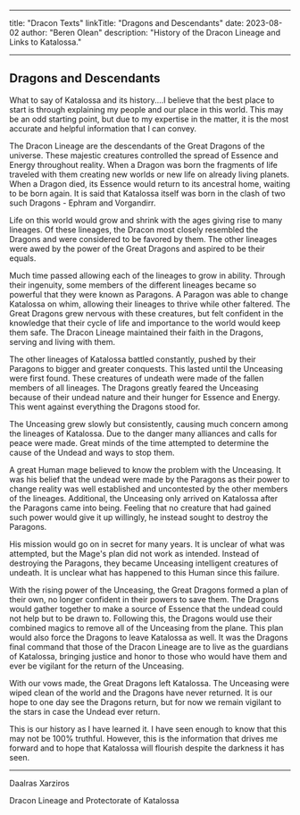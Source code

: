 
---
title: "Dracon Texts"
linkTitle: "Dragons and Descendants"
date: 2023-08-02
author: "Beren Olean"
description: "History of the Dracon Lineage and Links to Katalossa."

---

## Dragons and Descendants

What to say of Katalossa and its history....I believe that the best place to start is through explaining my people and our place in this world. This may be an odd starting point, but due to my expertise in the matter, it is the most accurate and helpful information that I can convey.

The Dracon Lineage are the descendants of the Great Dragons of the universe. These majestic creatures controlled the spread of Essence and Energy throughout reality. When a Dragon was born the fragments of life traveled with them creating new worlds or new life on already living planets. When a Dragon died, its Essence would return to its ancestral home, waiting to be born again. It is said that Katalossa itself was born in the clash of two such Dragons - Ephram and Vorgandirr.

Life on this world would grow and shrink with the ages giving rise to many lineages. Of these lineages, the Dracon most closely resembled the Dragons and were considered to be favored by them. The other lineages were awed by the power of the Great Dragons and aspired to be their equals. 

Much time passed allowing each of the lineages to grow in ability. Through their ingenuity, some members of the different lineages became so powerful that they were known as Paragons. A Paragon was able to change Katalossa on whim, allowing their lineages to thrive while other faltered. The Great Dragons grew nervous with these creatures, but felt confident in the knowledge that their cycle of life and importance to the world would keep them safe. The Dracon Lineage maintained their faith in the Dragons, serving and living with them.

The other lineages of Katalossa battled constantly, pushed by their Paragons to bigger and greater conquests. This lasted until the Unceasing were first found. These creatures of undeath were made of the fallen members of all lineages. The Dragons greatly feared the Unceasing because of their undead nature and their hunger for Essence and Energy. This went against everything the Dragons stood for.

The Unceasing grew slowly but consistently, causing much concern among the lineages of Katalossa. Due to the danger many alliances and calls for peace were made. Great minds of the time attempted to determine the cause of the Undead and ways to stop them.

A great Human mage believed to know the problem with the Unceasing. It was his belief that the undead were made by the Paragons as their power to change reality was well established and uncontested by the other members of the lineages. Additional, the Unceasing only arrived on Katalossa after the Paragons came into being. Feeling that no creature that had gained such power would give it up willingly, he instead sought to destroy the Paragons.

His mission would go on in secret for many years. It is unclear of what was attempted, but the Mage's plan did not work as intended. Instead of destroying the Paragons, they became Unceasing intelligent creatures of undeath. It is unclear what has happened to this Human since this failure.

With the rising power of the Unceasing, the Great Dragons formed a plan of their own, no longer confident in their powers to save them. The Dragons would gather together to make a source of Essence that the undead could not help but to be drawn to. Following this, the Dragons would use their combined magics to remove all of the Unceasing from the plane. This plan would also force the Dragons to leave Katalossa as well. It was the Dragons final command that those of the Dracon Lineage are to live as the guardians of Katalossa, bringing justice and honor to those who would have them and ever be vigilant for the return of the Unceasing.

With our vows made, the Great Dragons left Katalossa. The Unceasing were wiped clean of the world and the Dragons have never returned. It is our hope to one day see the Dragons return, but for now we remain vigilant to the stars in case the Undead ever return.

This is our history as I have learned it.  I have seen enough to know that this may not be 100% truthful.  However, this is the information that drives me forward and to hope that Katalossa will flourish despite the darkness it has seen.

------

Daalras Xarziros

Dracon Lineage and Protectorate of Katalossa
